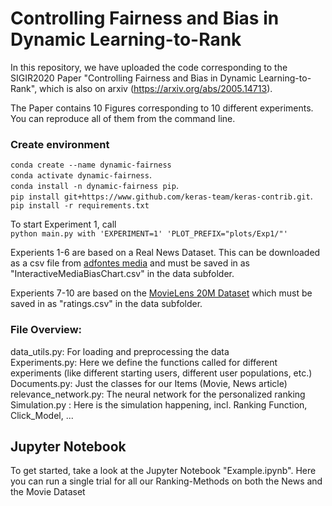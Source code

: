# Controlling Fairness and Bias in Dynamic Learning-to-Rank
In this repository, we have uploaded the code corresponding to the SIGIR2020 Paper "Controlling Fairness and Bias in Dynamic Learning-to-Rank", which is also on arxiv (https://arxiv.org/abs/2005.14713).

The Paper contains 10 Figures corresponding to 10 different experiments. You can reproduce all of them from the command line. 

### Create environment
`conda create --name dynamic-fairness`  
`conda activate dynamic-fairness`.  
`conda install -n dynamic-fairness pip`.    
`pip install git+https://www.github.com/keras-team/keras-contrib.git`. 
`pip install -r requirements.txt`

To start Experiment 1, call  
`python main.py with 'EXPERIMENT=1' 'PLOT_PREFIX="plots/Exp1/"'`

Experients 1-6 are based on a Real News Dataset. This can be downloaded as a csv file from [adfontes media](https://www.adfontesmedia.com/interactive-media-bias-chart/?v=402f03a963ba) and must be saved in as "InteractiveMediaBiasChart.csv" in the data subfolder.

Experients 7-10 are based on the [MovieLens 20M Dataset](https://grouplens.org/datasets/movielens/20m/) which must be saved in as "ratings.csv" in the data subfolder.


### File Overview:

data_utils.py: For loading and preprocessing the data  
Experiments.py: Here we define the functions called for different experiments (like different starting users, different user populations, etc.)  
Documents.py: Just the classes for our Items (Movie, News article)  
relevance_network.py: The neural network for the personalized ranking  
Simulation.py : Here is the simulation happening, incl. Ranking Function, Click_Model, ...  


## Jupyter Notebook
To get started, take a look at the Jupyter Notebook "Example.ipynb". Here you can run a single trial for all our Ranking-Methods on both the News and the Movie Dataset


## 
